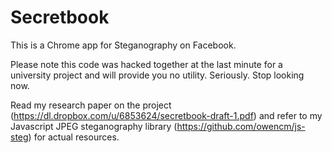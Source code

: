 Secretbook
==========

This is a Chrome app for Steganography on Facebook. 

Please note this code was hacked together at the last minute for a university project and will provide you no utility. Seriously. Stop looking now.

Read my research paper on the project (https://dl.dropbox.com/u/6853624/secretbook-draft-1.pdf) and refer to my Javascript JPEG steganography library (https://github.com/owencm/js-steg) for actual resources.
